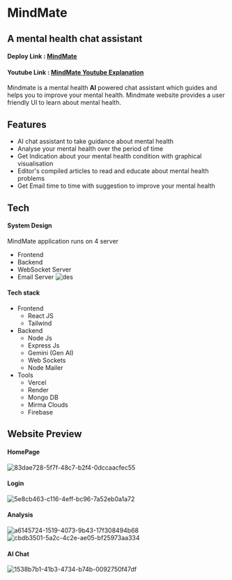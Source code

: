 # MindMate
## A mental health chat assistant

#### Deploy Link : [MindMate](https://mind-mate-wellness.vercel.app/)
#### Youtube Link : [MindMate Youtube Explanation](https://www.youtube.com/watch?v=fUD5HcZhtQI)

Mindmate is a mental health **AI** powered chat assistant which guides and helps you to improve your mental health.
Mindmate website provides a user friendly UI to learn about mental health.

## Features

- AI chat assistant to take guidance about mental health
- Analyse your mental health over the period of time
- Get Indication about your mental health condition with graphical visualisation
- Editor's compiled articles to read and educate about mental health problems
- Get Email time to time with suggestion to improve your mental health



## Tech

#### System Design
MindMate application runs on 4 server
- Frontend
- Backend
- WebSocket Server
- Email Server
![des](https://github.com/algovengers/MindMate/assets/126336384/bc6c71c9-017f-49c9-9770-ee10164fe88b)

#### Tech stack
- Frontend
  - React JS
  - Tailwind
- Backend
  - Node Js
  - Express Js
  - Gemini (Gen AI)
  - Web Sockets
  - Node Mailer
- Tools
  - Vercel
  - Render
  - Mongo DB
  - Mirma Clouds
  - Firebase
    
## Website Preview

#### HomePage 
![83dae728-5f7f-48c7-b2f4-0dccaacfec55](https://github.com/algovengers/MindMate/assets/126336384/c7810ff6-73e2-4b17-bbd3-1f5c3761febf)
#### Login
![5e8cb463-c116-4eff-bc96-7a52eb0a1a72](https://github.com/algovengers/MindMate/assets/126336384/e3413eee-e202-4462-b0e1-2b9243924944)
#### Analysis
![a6145724-1519-4073-9b43-17f308494b68](https://github.com/algovengers/MindMate/assets/126336384/c92c881f-7c9d-453b-8121-706f6c926ec4)
![cbdb3501-5a2c-4c2e-ae05-bf25973aa334](https://github.com/algovengers/MindMate/assets/126336384/92cd5ece-79e3-4245-b91e-4d87defaa397)
#### AI Chat
![1538b7b1-41b3-4734-b74b-0092750f47df](https://github.com/algovengers/MindMate/assets/126336384/a2653f47-045b-41ce-951e-da36286240fc)



